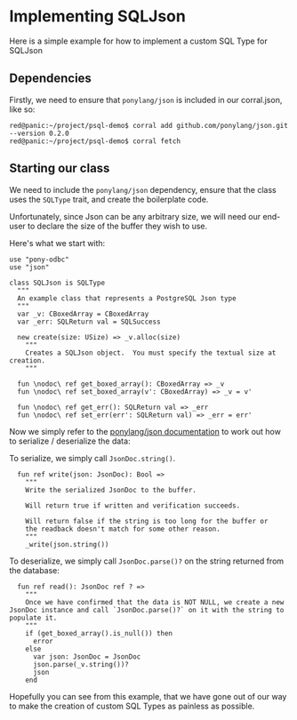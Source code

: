 # Implementing SQLJson

Here is a simple example for how to implement a custom SQL Type for SQLJson

## Dependencies

Firstly, we need to ensure that `ponylang/json` is included in our corral.json, like so:

```quote
red@panic:~/project/psql-demo$ corral add github.com/ponylang/json.git --version 0.2.0
red@panic:~/project/psql-demo$ corral fetch
```

## Starting our class

We need to include the `ponylang/json` dependency, ensure that the class uses the `SQLType` trait, and create the boilerplate code.

Unfortunately, since Json can be any arbitrary size, we will need our end-user to declare the size of the buffer they wish to use.

Here's what we start with:

```pony
use "pony-odbc"
use "json"

class SQLJson is SQLType
  """
  An example class that represents a PostgreSQL Json type
  """
  var _v: CBoxedArray = CBoxedArray
  var _err: SQLReturn val = SQLSuccess

  new create(size: USize) => _v.alloc(size)
    """
    Creates a SQLJson object.  You must specify the textual size at creation.
    """

  fun \nodoc\ ref get_boxed_array(): CBoxedArray => _v
  fun \nodoc\ ref set_boxed_array(v': CBoxedArray) => _v = v'

  fun \nodoc\ ref get_err(): SQLReturn val => _err
  fun \nodoc\ ref set_err(err': SQLReturn val) => _err = err'
```

Now we simply refer to the [ponylang/json documentation](https://ponylang.github.io/json/json--index/) to work out how to serialize / deserialize the data:

To serialize, we simply call `JsonDoc.string()`.

```pony
  fun ref write(json: JsonDoc): Bool =>
    """
    Write the serialized JsonDoc to the buffer.

    Will return true if written and verification succeeds.

    Will return false if the string is too long for the buffer or
    the readback doesn't match for some other reason.
    """
    _write(json.string())
```

To deserialize, we simply call `JsonDoc.parse()?` on the string returned from the database:

```pony
  fun ref read(): JsonDoc ref ? =>
    """
    Once we have confirmed that the data is NOT NULL, we create a new JsonDoc instance and call `JsonDoc.parse()?` on it with the string to populate it.
    """
    if (get_boxed_array().is_null()) then
      error
    else
      var json: JsonDoc = JsonDoc
      json.parse(_v.string())?
      json
    end
```

Hopefully you can see from this example, that we have gone out of our way to make the creation of custom SQL Types as painless as possible.
